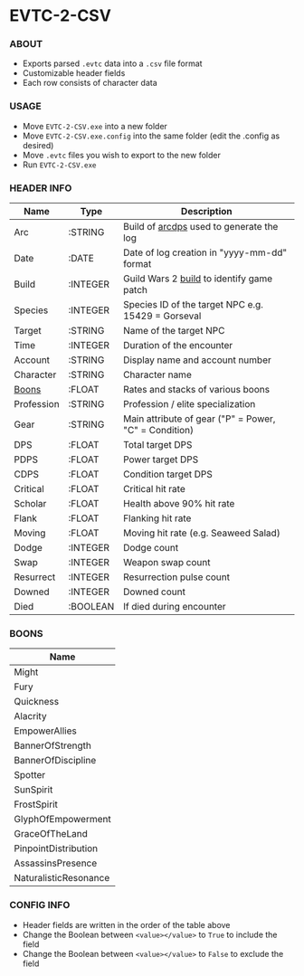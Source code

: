 # EVTC-2-CSV

### ABOUT
* Exports parsed `.evtc` data into a `.csv` file format
* Customizable header fields
* Each row consists of character data

### USAGE
* Move `EVTC-2-CSV.exe` into a new folder
* Move `EVTC-2-CSV.exe.config` into the same folder (edit the .config as desired)
* Move `.evtc` files you wish to export to the new folder
* Run `EVTC-2-CSV.exe`

### HEADER INFO
|Name      |Type    |Description|
|----------|--------|-----------|
|Arc       |:STRING |Build of [arcdps](https://www.deltaconnected.com/arcdps/) used to generate the log
|Date      |:DATE   |Date of log creation in "yyyy-mm-dd" format
|Build     |:INTEGER|Guild Wars 2 [build](https://api.guildwars2.com/v2/build) to identify game patch
|Species   |:INTEGER|Species ID of the target NPC e.g. 15429 = Gorseval
|Target    |:STRING |Name of the target NPC
|Time      |:INTEGER|Duration of the encounter
|Account   |:STRING |Display name and account number
|Character |:STRING |Character name
|[Boons](#boons)   |:FLOAT  | Rates and stacks of various boons
|Profession|:STRING |Profession / elite specialization
|Gear      |:STRING |Main attribute of gear ("P" = Power, "C" = Condition)
|DPS       |:FLOAT  |Total target DPS
|PDPS      |:FLOAT  |Power target DPS
|CDPS      |:FLOAT  |Condition target DPS
|Critical  |:FLOAT  |Critical hit rate
|Scholar   |:FLOAT  |Health above 90% hit rate
|Flank     |:FLOAT  |Flanking hit rate
|Moving    |:FLOAT  |Moving hit rate (e.g. Seaweed Salad)
|Dodge     |:INTEGER|Dodge count
|Swap      |:INTEGER|Weapon swap count
|Resurrect |:INTEGER|Resurrection pulse count
|Downed    |:INTEGER|Downed count
|Died      |:BOOLEAN|If died during encounter

### BOONS
|Name                 |
|---------------------|
|Might                |
|Fury                 |
|Quickness            |
|Alacrity             |
|EmpowerAllies        |
|BannerOfStrength     |
|BannerOfDiscipline   |
|Spotter              |
|SunSpirit            |
|FrostSpirit          |
|GlyphOfEmpowerment   |
|GraceOfTheLand       |
|PinpointDistribution |
|AssassinsPresence    |
|NaturalisticResonance|

### CONFIG INFO
* Header fields are written in the order of the table above
* Change the Boolean between `<value></value>` to `True` to include the field
* Change the Boolean between `<value></value>` to `False` to exclude the field
